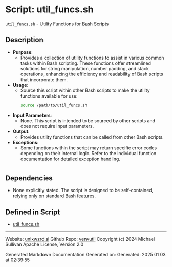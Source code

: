# Script: util_funcs.sh
`util_funcs.sh` - Utility Functions for Bash Scripts
## Description
- **Purpose**:
  - Provides a collection of utility functions to assist in various common tasks within Bash scripting. These functions offer streamlined solutions for string manipulation, number padding, and stack operations, enhancing the efficiency and readability of Bash scripts that incorporate them.
- **Usage**: 
  - Source this script within other Bash scripts to make the utility functions available for use:
    ```bash
    source /path/to/util_funcs.sh
    ```
- **Input Parameters**: 
  - None. This script is intended to be sourced by other scripts and does not require input parameters.
- **Output**: 
  - Provides utility functions that can be called from other Bash scripts.
- **Exceptions**: 
  - Some functions within the script may return specific error codes depending on their internal logic. Refer to the individual function documentation for detailed exception handling.
#
## Dependencies
- None explicitly stated. The script is designed to be self-contained, relying only on standard Bash features.



## Defined in Script

* [util_funcs.sh](../util_funcs_sh.md)
---

Website: [unixwzrd.ai](https://unixwzrd.ai)
Github Repo: [venvutil](https://github.com/unixwzrd/venvutil)
Copyright (c) 2024 Michael Sullivan
Apache License, Version 2.0

Generated Markdown Documentation
Generated on: Generated: 2025 01 03 at 02:39:55
